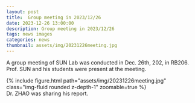 ```yaml
---
layout: post
title:  Group meeting in 2023/12/26
date: 2023-12-26 13:00:00
description: Group meeting in 2023/12/26
tags: news images
categories: news
thumbnail: assets/img/20231226meeting.jpg
---
```


A group meeting of SUN Lab was conducted in Dec. 26th, 202, in RB206. Prof. SUN and his students were present at the meeting.

<div class="row mt-3">
    <div class="offset-sm-3 col-sm-6 mt-3 mt-md-0">
        {% include figure.html path="assets/img/20231226meeting.jpg" class="img-fluid rounded z-depth-1" zoomable=true %}
    </div>
</div>
<div class="caption">
    Dr. ZHAO was sharing his report.
</div>
